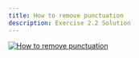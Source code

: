 ```yaml
---
title: How to remove punctuation
description: Exercise 2.2 Solution
---
```


[![How to remove punctuation](/gifs/2.2-ordersclean.gif)](/gifs/2.2-ordersclean.gif)

